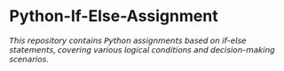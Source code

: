 # Python-If-Else-Assignment
𝘛𝘩𝘪𝘴 𝘳𝘦𝘱𝘰𝘴𝘪𝘵𝘰𝘳𝘺 𝘤𝘰𝘯𝘵𝘢𝘪𝘯𝘴 𝘗𝘺𝘵𝘩𝘰𝘯 𝘢𝘴𝘴𝘪𝘨𝘯𝘮𝘦𝘯𝘵𝘴 𝘣𝘢𝘴𝘦𝘥 𝘰𝘯 𝘪𝘧-𝘦𝘭𝘴𝘦 𝘴𝘵𝘢𝘵𝘦𝘮𝘦𝘯𝘵𝘴, 𝘤𝘰𝘷𝘦𝘳𝘪𝘯𝘨 𝘷𝘢𝘳𝘪𝘰𝘶𝘴 𝘭𝘰𝘨𝘪𝘤𝘢𝘭 𝘤𝘰𝘯𝘥𝘪𝘵𝘪𝘰𝘯𝘴 𝘢𝘯𝘥 𝘥𝘦𝘤𝘪𝘴𝘪𝘰𝘯-𝘮𝘢𝘬𝘪𝘯𝘨 𝘴𝘤𝘦𝘯𝘢𝘳𝘪𝘰𝘴.
